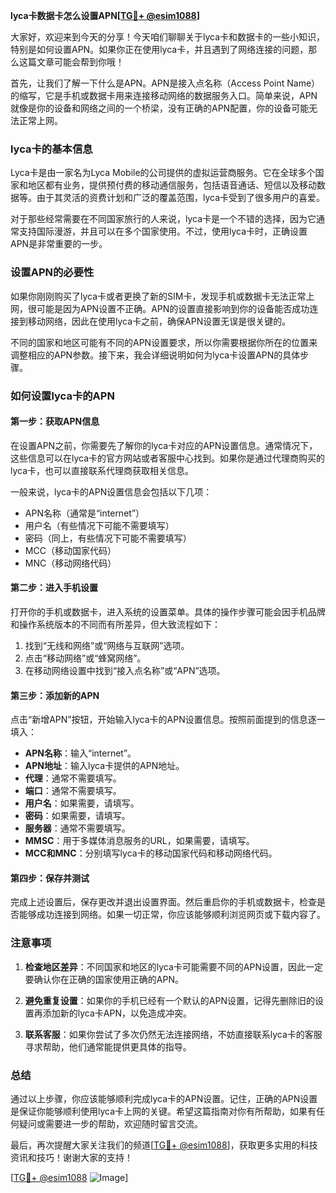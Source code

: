**lyca卡数据卡怎么设置APN[[TG💪+ @esim1088](https://t.me/s/esim1088)]**

大家好，欢迎来到今天的分享！今天咱们聊聊关于lyca卡和数据卡的一些小知识，特别是如何设置APN。如果你正在使用lyca卡，并且遇到了网络连接的问题，那么这篇文章可能会帮到你哦！

首先，让我们了解一下什么是APN。APN是接入点名称（Access Point Name）的缩写，它是手机或数据卡用来连接移动网络的数据服务入口。简单来说，APN就像是你的设备和网络之间的一个桥梁，没有正确的APN配置，你的设备可能无法正常上网。

### lyca卡的基本信息

Lyca卡是由一家名为Lyca Mobile的公司提供的虚拟运营商服务。它在全球多个国家和地区都有业务，提供预付费的移动通信服务，包括语音通话、短信以及移动数据等。由于其灵活的资费计划和广泛的覆盖范围，lyca卡受到了很多用户的喜爱。

对于那些经常需要在不同国家旅行的人来说，lyca卡是一个不错的选择，因为它通常支持国际漫游，并且可以在多个国家使用。不过，使用lyca卡时，正确设置APN是非常重要的一步。

### 设置APN的必要性

如果你刚刚购买了lyca卡或者更换了新的SIM卡，发现手机或数据卡无法正常上网，很可能是因为APN设置不正确。APN的设置直接影响到你的设备能否成功连接到移动网络，因此在使用lyca卡之前，确保APN设置无误是很关键的。

不同的国家和地区可能有不同的APN设置要求，所以你需要根据你所在的位置来调整相应的APN参数。接下来，我会详细说明如何为lyca卡设置APN的具体步骤。

### 如何设置lyca卡的APN

#### 第一步：获取APN信息

在设置APN之前，你需要先了解你的lyca卡对应的APN设置信息。通常情况下，这些信息可以在lyca卡的官方网站或者客服中心找到。如果你是通过代理商购买的lyca卡，也可以直接联系代理商获取相关信息。

一般来说，lyca卡的APN设置信息会包括以下几项：
- APN名称（通常是“internet”）
- 用户名（有些情况下可能不需要填写）
- 密码（同上，有些情况下可能不需要填写）
- MCC（移动国家代码）
- MNC（移动网络代码）

#### 第二步：进入手机设置

打开你的手机或数据卡，进入系统的设置菜单。具体的操作步骤可能会因手机品牌和操作系统版本的不同而有所差异，但大致流程如下：

1. 找到“无线和网络”或“网络与互联网”选项。
2. 点击“移动网络”或“蜂窝网络”。
3. 在移动网络设置中找到“接入点名称”或“APN”选项。

#### 第三步：添加新的APN

点击“新增APN”按钮，开始输入lyca卡的APN设置信息。按照前面提到的信息逐一填入：

- **APN名称**：输入“internet”。
- **APN地址**：输入lyca卡提供的APN地址。
- **代理**：通常不需要填写。
- **端口**：通常不需要填写。
- **用户名**：如果需要，请填写。
- **密码**：如果需要，请填写。
- **服务器**：通常不需要填写。
- **MMSC**：用于多媒体消息服务的URL，如果需要，请填写。
- **MCC和MNC**：分别填写lyca卡的移动国家代码和移动网络代码。

#### 第四步：保存并测试

完成上述设置后，保存更改并退出设置界面。然后重启你的手机或数据卡，检查是否能够成功连接到网络。如果一切正常，你应该能够顺利浏览网页或下载内容了。

### 注意事项

1. **检查地区差异**：不同国家和地区的lyca卡可能需要不同的APN设置，因此一定要确认你在正确的国家使用正确的APN。
   
2. **避免重复设置**：如果你的手机已经有一个默认的APN设置，记得先删除旧的设置再添加新的lyca卡APN，以免造成冲突。

3. **联系客服**：如果你尝试了多次仍然无法连接网络，不妨直接联系lyca卡的客服寻求帮助，他们通常能提供更具体的指导。

### 总结

通过以上步骤，你应该能够顺利完成lyca卡的APN设置。记住，正确的APN设置是保证你能够顺利使用lyca卡上网的关键。希望这篇指南对你有所帮助，如果有任何疑问或需要进一步的帮助，欢迎随时留言交流。

最后，再次提醒大家关注我们的频道[[TG💪+ @esim1088](https://t.me/s/esim1088)]，获取更多实用的科技资讯和技巧！谢谢大家的支持！

[[TG💪+ @esim1088](https://t.me/s/esim1088) ![Image](https://i.postimg.cc/4NQfJmqS/Snipaste-2025-05-13-00-14-12.png)]